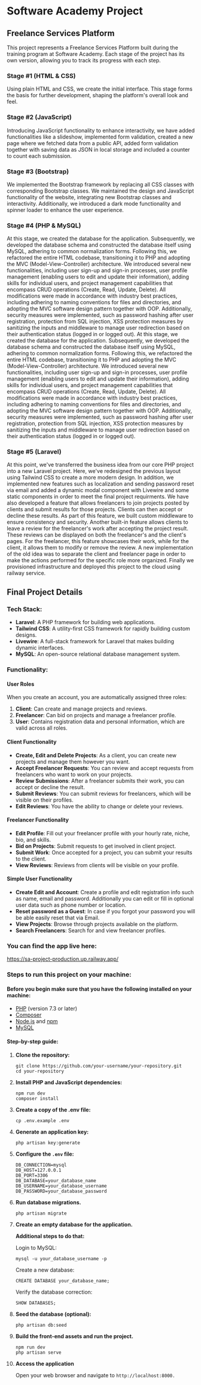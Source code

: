 # Software Academy Project

## Freelance Services Platform

This project represents a Freelance Services Platform built during the training program at Software Academy. Each stage of the project has its own version, allowing you to track its progress with each step.

### Stage #1 (HTML & CSS)

Using plain HTML and CSS, we create the initial interface. This stage forms the basis for further development, shaping the platform's overall look and feel.

### Stage #2 (JavaScript)

Introducing JavaScript functionality to enhance interactivity, we have added functionalities like a slideshow, implemented form validation, created a new page where we fetched data from a public API, added form validation together with saving data as JSON in local storage and included a counter to count each submission.

### Stage #3 (Bootstrap)

We implemented the Bootstrap framework by replacing all CSS classes with corresponding Bootstrap classes. We maintained the design and JavaScript functionality of the website, integrating new Bootstrap classes and interactivity. Additionally, we introduced a dark mode functionality and spinner loader to enhance the user experience.

### Stage #4 (PHP & MySQL)

At this stage, we created the database for the application. Subsequently, we developed the database schema and constructed the database itself using MySQL, adhering to common normalization forms. Following this, we refactored the entire HTML codebase, transitioning it to PHP and adopting the MVC (Model-View-Controller) architecture. We introduced several new functionalities, including user sign-up and sign-in processes, user profile management (enabling users to edit and update their information), adding skills for individual users, and project management capabilities that encompass CRUD operations (Create, Read, Update, Delete). All modifications were made in accordance with industry best practices, including adhering to naming conventions for files and directories, and adopting the MVC software design pattern together with OOP. Additionally, security measures were implemented, such as password hashing after user registration, protection from SQL injection, XSS protection measures by sanitizing the inputs and middleware to manage user redirection based on their authentication status (logged in or logged out).
At this stage, we created the database for the application. Subsequently, we developed the database schema and constructed the database itself using MySQL, adhering to common normalization forms. Following this, we refactored the entire HTML codebase, transitioning it to PHP and adopting the MVC (Model-View-Controller) architecture. We introduced several new functionalities, including user sign-up and sign-in processes, user profile management (enabling users to edit and update their information), adding skills for individual users, and project management capabilities that encompass CRUD operations (Create, Read, Update, Delete). All modifications were made in accordance with industry best practices, including adhering to naming conventions for files and directories, and adopting the MVC software design pattern together with OOP. Additionally, security measures were implemented, such as password hashing after user registration, protection from SQL injection, XSS protection measures by sanitizing the inputs and middleware to manage user redirection based on their authentication status (logged in or logged out).

### Stage #5 (Laravel)

At this point, we've transferred the business idea from our core PHP project into a new Laravel project. Here, we've redesigned the previous layout using Tailwind CSS to create a more modern design. In addition, we implemented new features such as localization and sending password reset via email and added a dynamic modal component with Livewire and some static components in order to meet the final project requirments. We have also developed a feature that allows freelancers to join projects posted by clients and submit results for those projects. Clients can then accept or decline these results. As part of this feature, we built custom middleware to ensure consistency and security. Another built-in feature allows clients to leave a review for the freelancer's work after accepting the project result. These reviews can be displayed on both the freelancer's and the client's pages. For the freelancer, this feature showcases their work, while for the client, it allows them to modify or remove the review. A new implementation of the old idea was to separate the client and freelancer page in order to make the actions performed for the specific role more organized. Finally we provisioned infrastructure and deployed this project to the cloud using railway service. 


## Final Project Details

### Tech Stack:
- **Laravel**: A PHP framework for building web applications.
- **Tailwind CSS**: A utility-first CSS framework for rapidly building custom designs.
- **Livewire**: A full-stack framework for Laravel that makes building dynamic interfaces.
- **MySQL**: An open-source relational database management system.

### Functionality: 

#### User Roles

When you create an account, you are automatically assigned three roles:

1. **Client**: Can create and manage projects and reviews.
2. **Freelancer**: Can bid on projects and manage a freelancer profile.
3. **User**: Contains registration data and personal information, which are valid across all roles.

#### Client Functionality

- **Create, Edit and Delete Projects**: As a client, you can create new projects and manage them however you want.
- **Accept Freelancer Requests**: You can review and accept requests from freelancers who want to work on your projects.
- **Review Submissions**: After a freelancer submits their work, you can accept or decline the result.
- **Submit Reviews**: You can submit reviews for freelancers, which will be visible on their profiles.
- **Edit Reviews**: You have the ability to change or delete your reviews.

#### Freelancer Functionality

- **Edit Profile**: Fill out your freelancer profile with your hourly rate, niche, bio, and skills.
- **Bid on Projects**: Submit requests to get involved in client project.
- **Submit Work**: Once accepted for a project, you can submit your results to the client.
- **View Reviews**: Reviews from clients will be visible on your profile.

#### Simple User Functionality

- **Create Edit and Account**: Create a profile and edit registration info such as name, email and password. Additionally you can edit or fill in optional user data such as phone number or location.
- **Reset password as a Guest**: In case if you forgot your password you will be able easily reset that via Email.
- **View Projects**: Browse through projects available on the platform.
- **Search Freelancers**: Search for and view freelancer profiles.

### You can find the app live here:
https://sa-project-production.up.railway.app/

### Steps to run this project on your machine:
#### Before you begin make sure that you have the following installed on your machine:
- [PHP](https://www.php.net/downloads) (version 7.3 or later)
- [Composer](https://getcomposer.org/)
- [Node.js](https://nodejs.org/) and [npm](https://www.npmjs.com/)
- [MySQL](https://www.mysql.com/downloads/)


#### Step-by-step guide: 

1. **Clone the repository:**

   ```
   git clone https://github.com/your-username/your-repository.git
   cd your-repository 
    ```

2. **Install PHP and JavaScript dependencies:**
    ```
    npm run dev
    composer install
    ```

3. **Create a copy of the .env file:**
    ```
    cp .env.example .env
    ```

4. **Generate an application key:**
    ```
    php artisan key:generate
    ```

5. **Configure the `.env` file:**
  
    ```
    DB_CONNECTION=mysql
    DB_HOST=127.0.0.1
    DB_PORT=3306
    DB_DATABASE=your_database_name
    DB_USERNAME=your_database_username
    DB_PASSWORD=your_database_password
    ```

6. **Run database migrations.**
  
    ```
    php artisan migrate
    ```

7. **Create an empty database for the application.**

    **Additional steps to do that:**

    Login to MySQL:
    ```
    mysql -u your_database_username -p
    ```
    Create a new database: 
    ```
    CREATE DATABASE your_database_name;
    ```
    Verify the database correction:
    ```
    SHOW DATABASES;
    ```

8. **Seed the database (optional):**
  
    ```
    php artisan db:seed
    ```

9. **Build the front-end assets and run the project.**
  
    ```
    npm run dev
    php artisan serve
    ```

10. **Access the application**

    Open your web browser and navigate to `http://localhost:8000.`


